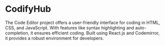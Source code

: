 # CodifyHub
 The Code Editor project offers a user-friendly interface for coding in HTML, CSS, and JavaScript. With features like syntax highlighting and auto-completion, it ensures efficient coding. Built using React.js and Codemirror, it provides a robust environment for developers.
